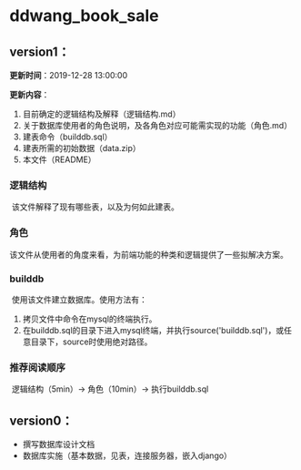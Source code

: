 # ddwang_book_sale

## version1：

**更新时间**：2019-12-28 13:00:00

**更新内容**：

1. 目前确定的逻辑结构及解释（逻辑结构.md）
2. 关于数据库使用者的角色说明，及各角色对应可能需实现的功能（角色.md）
3. 建表命令（builddb.sql）
4. 建表所需的初始数据（data.zip）
5. 本文件（README）



### 逻辑结构

​	该文件解释了现有哪些表，以及为何如此建表。

### 角色

​	该文件从使用者的角度来看，为前端功能的种类和逻辑提供了一些拟解决方案。

### builddb

​	使用该文件建立数据库。使用方法有：

1. 拷贝文件中命令在mysql的终端执行。
2. 在builddb.sql的目录下进入mysql终端，并执行source('builddb.sql')，或任意目录下，source时使用绝对路径。

### 推荐阅读顺序

​	逻辑结构（5min）-> 角色（10min）-> 执行builddb.sql

## version0：

* 撰写数据库设计文档
* 数据库实施（基本数据，见表，连接服务器，嵌入django）
